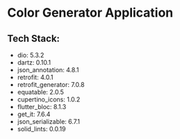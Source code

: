 # Color Generator Application

## Tech Stack:
- dio: 5.3.2
- dartz: 0.10.1
- json_annotation: 4.8.1
- retrofit: 4.0.1
- retrofit_generator: 7.0.8
- equatable: 2.0.5
- cupertino_icons: 1.0.2
- flutter_bloc: 8.1.3
- get_it: 7.6.4
- json_serializable: 6.7.1
- solid_lints: 0.0.19
